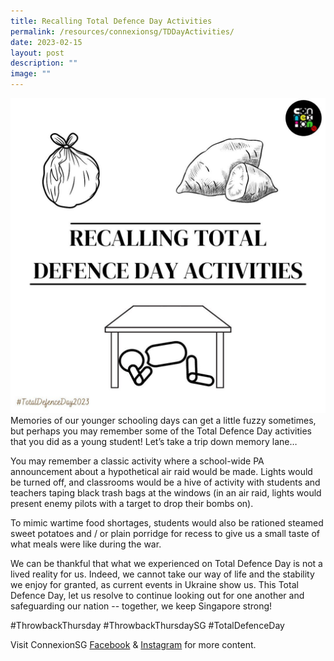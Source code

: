 ```yaml
---
title: Recalling Total Defence Day Activities
permalink: /resources/connexionsg/TDDayActivities/
date: 2023-02-15
layout: post
description: ""
image: ""
---
```

![](/images/connexionsg/2023/330720263_870165204214644_1588211410563291633_n.jpg)Memories of our younger schooling days can get a little fuzzy sometimes, but perhaps you may remember some of the Total Defence Day activities that you did as a young student! Let’s take a trip down memory lane…

You may remember a classic activity where a school-wide PA announcement about a hypothetical air raid would be made. Lights would be turned off, and classrooms would be a hive of activity with students and teachers taping black trash bags at the windows (in an air raid, lights would present enemy pilots with a target to drop their bombs on).

To mimic wartime food shortages, students would also be rationed steamed sweet potatoes and / or plain porridge for recess to give us a small taste of what meals were like during the war.

We can be thankful that what we experienced on Total Defence Day is not a lived reality for us. Indeed, we cannot take our way of life and the stability we enjoy for granted, as current events in Ukraine show us. This Total Defence Day, let us resolve to continue looking out for one another and safeguarding our nation -- together, we keep Singapore strong!

#ThrowbackThursday #ThrowbackThursdaySG #TotalDefenceDay

Visit ConnexionSG [Facebook](https://www.facebook.com/ConnexionSG) & [Instagram](https://www.instagram.com/connexionsg/) for more content.